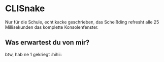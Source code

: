 # CLISnake

Nur für die Schule, echt kacke geschrieben, das Scheißding refresht alle 25 Millisekunden das komplette Konsolenfenster.
## Was erwartest du von mir?

btw, hab ne 1 gekriegt :hihii:
